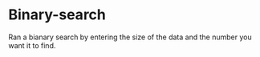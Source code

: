 # Binary-search
Ran a bianary search by entering the size of the data and the number you want it to find.
